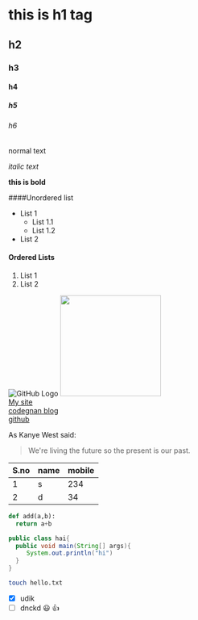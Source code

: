 # this is h1 tag
## h2 
### h3 
#### h4 
##### h5 
###### h6

normal text 

*italic text* 
 
**this is bold** 


####Unordered list


* List 1
    * List 1.1
    * List 1.2
* List 2

#### Ordered Lists
1. List 1
2. List 2

![GitHub Logo](https://i.ytimg.com/vi/49HTIoCccDY/maxresdefault.jpg)
<img src="https://i.ytimg.com/vi/49HTIoCccDY/maxresdefault.jpg" height=200 width=200><br>
[My site](https://nageswar.pythonanywhere.com)<br>
[codegnan blog](https://b1og.pythonanywhere.com)<br>
<a href="https://www.github.com">github</a>


As Kanye West said:

> We're living the future so
> the present is our past.

S.no|name|mobile
----|----|------
1|s|234
2|d|34

```python
def add(a,b):
  return a+b
```
```java
public class hai{
  public void main(String[] args){
     System.out.println("hi")
  }
}
```
```bash
touch hello.txt
```
- [x] udik
- [ ] dnckd
:smiley:
:+1:

